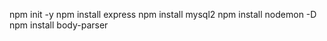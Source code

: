   npm init -y
  npm install express
  npm install mysql2
  npm install nodemon -D
   npm install body-parser